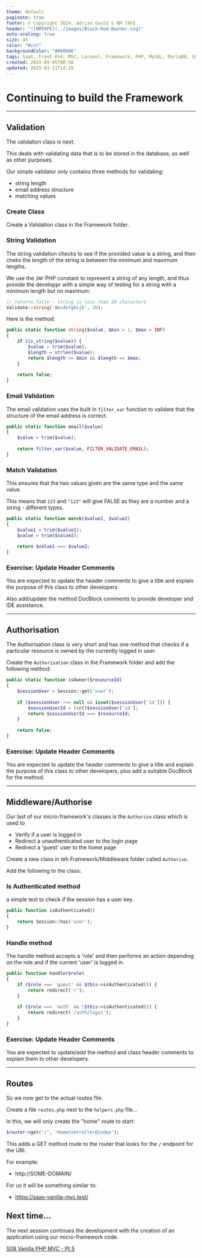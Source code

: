 ```yaml
---
theme: default
paginate: true
footer: © Copyright 2024, Adrian Gould & NM TAFE
header: "![NMTAFE](../images/Black-Red-Banner.svg)"
auto-scaling: true
size: 4k
color: "#ccc"
backgroundColor: "#060606"
tags: SaaS, Front-End, MVC, Laravel, Framework, PHP, MySQL, MariaDB, SQLite, Testing, Unit Testing, Feature Testing, PEST
created: 2024-09-05T08:58
updated: 2025-03-11T14:20
---
```



# Continuing to build the Framework


---

## Validation

The validation class is next.

This deals with validating data that is to be stored in the database, as well as other purposes.

Our simple validator only contains three methods for validating:
- string length
- email address structure
- matching values

### Create Class

Create a Validation class in the Framework folder.

### String Validation

The string validation checks to see if the provided value is a string, and then cheks the length of the string is between the minimum and maximum lengths.

We use the `INF` PHP constant to represent a string of any length, and thus provide the developpr with a simple way of testing for a string with a minimum length but no maximum:

```php
// returns false - string is less than 20 characters
Validate::string('Abcdefghijk', 20);
```



Here is the method:

```php
public static function string($value, $min = 1, $max = INF)  
{  
    if (is_string($value)) {  
        $value = trim($value);  
        $length = strlen($value);  
        return $length >= $min && $length <= $max;  
    }  
  
    return false;  
}
```



### Email Validation

The email validation uses the built in `filter_var` function to validate that the structure of the email address is correct.

```php
public static function email($value)  
{  
    $value = trim($value);  
  
    return filter_var($value, FILTER_VALIDATE_EMAIL);  
}
```

### Match Validation

This ensures that the two values given are the same type and the same value.

This means that `123` and `"123"` will give FALSE as they are a number and a string - different types. 

```php
public static function match($value1, $value2)  
{  
    $value1 = trim($value1);  
    $value = trim($value2);  
  
    return $value1 === $value2;  
}
```



### Exercise: Update Header Comments

You are expected to update the header comments to give a title and explain the purpose of this class to other developers.

Also add/update the method DocBlock comments to provide developer and IDE assistance.

---


## Authorisation

The Authorisation class is very short and has one method that checks if a particular resource is owned by the currently logged in user.

Create the `Authorisation` class in the Framework folder and add the following method:

```php
public static function isOwner($resourceId)  
{  
    $sessionUser = Session::get('user');  
  
    if ($sessionUser !== null && isset($sessionUser['id'])) {  
        $sessionUserId = (int)$sessionUser['id'];  
        return $sessionUserId === $resourceId;  
    }  
  
    return false;  
}
```



### Exercise: Update Header Comments

You are expected to update the header comments to give a title and explain the purpose of this class to other developers, plus add a suitable DocBlock for the method.

---


## Middleware/Authorise

Our last of our micro-framework's classes is the `Authorise` class which is used to 

- Verify if a user is logged in
- Redirect a unauthenticated user to the login page
- Redirect a 'guest' user to the home page

Create a new class in teh Framework/Middleware folder called `Authorise`.

Add the following to the class:

### Is Authenticated method

a simple test to check if the session has a user key.

```php
public function isAuthenticated()  
{  
    return Session::has('user');  
}
```


### Handle method

The handle method accepts a 'role' and then performs an action depending on the role and if the current 'user' is logged in.

```php
public function handle($role)  
{  
    if ($role === 'guest' && $this->isAuthenticated()) {  
        return redirect('/');  
    }  
  
    if ($role === 'auth' && !$this->isAuthenticated()) {  
        return redirect('/auth/login');  
    }  
}
```


### Exercise: Update Header Comments

You are expected to update/add the method and class header comments to explain them to other developers.

---

## Routes

So we now get to the actual routes file.

Create a file `routes.php` next to the `helpers.php` file...

In this, we will only create the "home" route to start:

```php
$router->get('/', 'HomeController@index');  
```

This adds a GET method route to the router that looks for the `/` endpoint for the URI.

For example:
- http://SOME-DOMAIN/

For us it will be something similar to:
- https://saas-vanilla-mvc.test/


## Next time...

The next session continues the development with the creation of an application using our 
micro-framework code.

[S08 Vanilla PHP MVC - Pt 5](session-08/S08-Vanilla-PHP-MVC-Pt-05.md)
